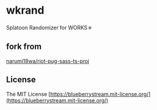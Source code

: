 # wkrand
Splatoon Randomizer for WORKS＊

## fork from
[narumi18wa/riot-pug-sass-ts-proj](https://github.com/narumi18wa/riot-pug-sass-ts-proj)

## License
The MIT License [https://blueberrystream.mit-license.org/](https://blueberrystream.mit-license.org/)
